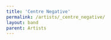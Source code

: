 ```yaml
---
title: 'Centre Negative'
permalink: /artists/_centre_negative/
layout: band
parent: Artists
---
```

